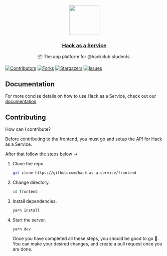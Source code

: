 <p align="center">
   <a href="https://hackclub.app">
      <img src="https://avatars.githubusercontent.com/u/84053203?s=200&v=4" height="96">
      <h3 align="center">Hack as a Service</h3>
   </a>
      <p align="center">📦 The app platform for @hackclub students.</p>
    
</p>

[![Contributors][contributors-shield]][contributors-url]
[![Forks][forks-shield]][forks-url]
[![Stargazers][stars-shield]][stars-url]
[![Issues][issues-shield]][issues-url]

## Documentation

For more concise details on how to use Hack as a Service, check out our [documentation](https://haas.hackclub.com/docs/)

## Contributing

How can I contribute?

Before contributing to the frontend, you must go and setup the [API](https://github.com/hack-as-a-service/api) for Hack as a Service.

After that follow the steps below ->

1. Clone the repo.
   ```sh
   git clone https://github.com/hack-as-a-service/frontend
   ```
2. Change directory.
   ```sh
   cd frontend
   ```
3. Install dependencies.
   ```sh
   yarn install
   ```
4. Start the server.
   ```sh
   yarn dev
   ```
   Once you have completed all these steps, you should be good to go 🚀.
   You can make your desired changes, and create a pull request once you are done.

[contributors-shield]: https://img.shields.io/github/contributors/hack-as-a-service/frontend.svg?style=for-the-badge
[contributors-url]: https://github.com/hack-as-a-service/frontend/graphs/contributors
[forks-shield]: https://img.shields.io/github/forks/hack-as-a-service/frontend.svg?style=for-the-badge
[forks-url]: https://github.com/hack-as-a-service/network/members
[stars-shield]: https://img.shields.io/github/stars/hack-as-a-service/frontend.svg?style=for-the-badge
[stars-url]: https://github.com/hack-as-a-service/frontend/stargazers
[issues-shield]: https://img.shields.io/github/issues/hack-as-a-service/frontend.svg?style=for-the-badge
[issues-url]: https://github.com/hack-as-a-service/frontend/issues
